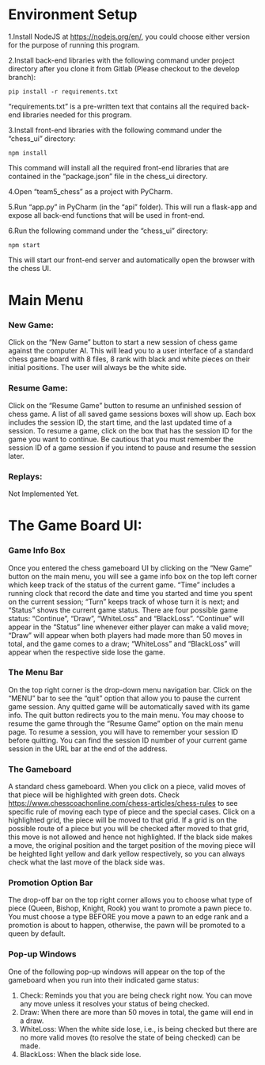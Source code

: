 # Environment Setup

1.Install NodeJS at https://nodejs.org/en/, you could choose either version for the purpose of running this program.

2.Install back-end libraries with the following command under project directory after you clone it from Gitlab (Please checkout to the develop branch):
    
    pip install -r requirements.txt

“requirements.txt” is a pre-written text that contains all the required back-end libraries needed for this program.

3.Install front-end libraries with the following command under the “chess_ui” directory: 
    
    npm install

This command will install all the required front-end libraries that are contained in the “package.json” file in the chess_ui directory.

4.Open “team5_chess” as a project with PyCharm.

5.Run “app.py” in PyCharm (in the “api” folder).
This will run a flask-app and expose all back-end functions that will be used in front-end.

6.Run the following command under the “chess_ui” directory:
    
    npm start

This will start our front-end server and automatically open the browser with the chess UI.

# Main Menu
### New Game: 
Click on the “New Game” button to start a new session of chess game against the computer AI. This will lead you to a user interface of a standard chess game board with 8 files, 8 rank with black and white pieces on their initial positions. The user will always be the white side.
### Resume Game: 
Click on the “Resume Game” button to resume an unfinished session of chess game. A list of all saved game sessions boxes will show up. Each box includes the session ID, the start time, and the last updated time of a session. To resume a game, click on the box that has the session ID for the game you want to continue. Be cautious that you must remember the session ID of a game session if you intend to pause and resume the session later. 
### Replays: 
Not Implemented Yet.

# The Game Board UI: 
### Game Info Box
Once you entered the chess gameboard UI by clicking on the “New Game” button on the main menu, you will see a game info box on the top left corner which keep track of the status of the current game. “Time” includes a running clock that record the date and time you started and time you spent on the current session; “Turn” keeps track of whose turn it is next; and “Status” shows the current game status.
There are four possible game status: “Continue”, “Draw”, “WhiteLoss” and “BlackLoss”. “Continue” will appear in the “Status” line whenever either player can make a valid move; “Draw” will appear when both players had made more than 50 moves in total, and the game comes to a draw; “WhiteLoss” and “BlackLoss” will appear when the respective side lose the game.
### The Menu Bar
On the top right corner is the drop-down menu navigation bar. Click on the “MENU” bar to see the “quit” option that allow you to pause the current game session. Any quitted game will be automatically saved with its game info. The quit button redirects you to the main menu. You may choose to resume the game through the “Resume Game” option on the main menu page. To resume a session, you will have to remember your session ID before quitting.  You can find the session ID number of your current game session in the URL bar at the end of the address. 
### The Gameboard 
A standard chess gameboard. When you click on a piece, valid moves of that piece will be highlighted with green dots. Check https://www.chesscoachonline.com/chess-articles/chess-rules to see specific rule of moving each type of piece and the special cases. Click on a highlighted grid, the piece will be moved to that grid.
If a grid is on the possible route of a piece but you will be checked after moved to that grid, this move is not allowed and hence not highlighted. If the black side makes a move, the original position and the target position of the moving piece will be heighted light yellow and dark yellow respectively, so you can always check what the last move of the black side was. 
### Promotion Option Bar
The drop-off bar on the top right corner allows you to choose what type of piece (Queen, Bishop, Knight, Rook) you want to promote a pawn piece to. You must choose a type BEFORE you move a pawn to an edge rank and a promotion is about to happen, otherwise, the pawn will be promoted to a queen by default.  
### Pop-up Windows
One of the following pop-up windows will appear on the top of the gameboard when you run into their indicated game status: 
1. Check: Reminds you that you are being check right now. You can move any move unless it resolves your status of being checked. 
2. Draw: When there are more than 50 moves in total, the game will end in a draw.
3. WhiteLoss: When the white side lose, i.e., is being checked but there are no more valid moves (to resolve the state of being checked) can be made. 
4. BlackLoss: When the black side lose.


